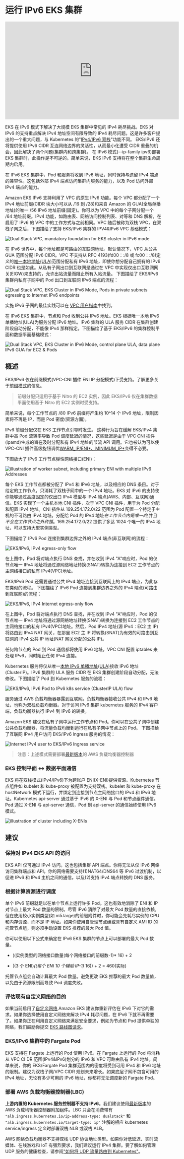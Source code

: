 # 运行 IPv6 EKS 集群

<iframe width="560" height="315" src="https://www.youtube.com/embed/zdXpTT0bZXo" title="YouTube video player" frameborder="0" allow="accelerometer; autoplay; clipboard-write; encrypted-media; gyroscope; picture-in-picture; web-share" allowfullscreen></iframe>

EKS 在 IPv6 模式下解决了大规模 EKS 集群中常见的 IPv4 耗尽挑战。EKS 对 IPv6 的支持重点解决 IPv4 地址空间有限导致的 IPv4 耗尽问题。这是许多客户提出的一个重大问题，与 Kubernetes 的"[IPv4/IPv6 双栈](https://kubernetes.io/docs/concepts/services-networking/dual-stack/)"功能不同。
EKS/IPv6 还将提供使用 IPv6 CIDR 互连网络边界的灵活性，从而最小化遭受 CIDR 重叠的机会，因此解决了两个问题(集群内和跨集群)。
在 IPv6 模式(--ip-family ipv6)部署 EKS 集群时，此操作是不可逆的。简单来说，EKS IPv6 支持将在整个集群生命周期内启用。

在 IPv6 EKS 集群中，Pod 和服务将收到 IPv6 地址，同时保持与遗留 IPv4 端点的兼容性。这包括外部 IPv4 端点访问集群内服务的能力，以及 Pod 访问外部 IPv4 端点的能力。

Amazon EKS IPv6 支持利用了 VPC 的原生 IPv6 功能。每个 VPC 都分配了一个 IPv4 地址前缀(CIDR 块大小可以从 /16 到 /28)和来自 Amazon 的 GUA(全局单播地址)的唯一 /56 IPv6 地址前缀(固定)。你可以为 VPC 中的每个子网分配一个 /64 地址前缀。IPv4 功能，如路由表、网络访问控制列表、对等和 DNS 解析，在启用了 IPv6 的 VPC 中的工作方式与之前相同。VPC 随后被称为双栈 VPC，在双栈子网之后，下图描绘了支持 EKS/IPv6 集群的 IPV4&IPv6 VPC 基础模式：

![Dual Stack VPC, mandatory foundation for EKS cluster in IPv6 mode](./eks-ipv6-foundation.png)

在 IPv6 世界中，每个地址都是可路由的互联网地址。默认情况下，VPC 从公共 GUA 范围分配 IPv6 CIDR。VPC 不支持从 RFC 4193(fd00：:/8 或 fc00：:/8)定义的[唯一本地地址(ULA)](https://en.wikipedia.org/wiki/Unique_local_address)范围分配私有 IPv6 地址，即使你想分配自己拥有的 IPv6 CIDR 也是如此。从私有子网出口到互联网是通过在 VPC 中实现仅出口互联网网关(EIGW)来支持的，允许出站流量而阻止所有入站流量。
下图描绘了 EKS/IPv6 集群内私有子网中的 Pod 出口到互联网 IPv6 端点的流程：

![Dual Stack VPC, EKS Cluster in IPv6 Mode, Pods in private subnets egressing to Internet IPv6 endpoints](./eks-egress-ipv6.png)

实施 IPv6 子网的最佳实践可以在 [VPC 用户指南](https://docs.aws.amazon.com/whitepapers/latest/ipv6-on-aws/IPv6-on-AWS.html)中找到。

在 IPv6 EKS 集群中，节点和 Pod 收到公共 IPv6 地址。EKS 根据唯一本地 IPv6 单播地址(ULA)为服务分配 IPv6 地址。IPv6 集群的 ULA 服务 CIDR 在集群创建阶段自动分配，不能像 IPv4 那样指定。下图描绘了基于 EKS/IPv6 的集群控制平面和数据平面基础模式：

![Dual Stack VPC, EKS Cluster in IPv6 Mode, control plane ULA, data plane IPv6 GUA for EC2 & Pods](./eks-cluster-ipv6-foundation.png)

## 概述

EKS/IPv6 仅在前缀模式(VPC-CNI 插件 ENI IP 分配模式)下受支持。了解更多关于[前缀模式](https://aws.github.io/aws-eks-best-practices/networking/prefix-mode/index_linux/)的信息。
> 前缀分配只适用于基于 Nitro 的 EC2 实例，因此 EKS/IPv6 仅在集群数据平面使用基于 Nitro 的 EC2 实例时受支持。

简单来说，每个工作节点的 /80 IPv6 前缀将产生约 10^14 个 IPv6 地址，限制因素将不再是 IP，而是 Pod 密度(资源方面)。

IPv6 前缀分配仅在 EKS 工作节点引导时发生。
这种行为旨在缓解 EKS/IPv4 集群中高 Pod 流转率导致 Pod 调度延迟的情况，这些延迟是由于 VPC CNI 插件(ipamd)生成的旨在及时分配私有 IPv4 地址的节流 API 调用。它也被认为可以使 VPC-CNI 插件高级旋钮调优[WARM_IP/ENI*、MINIMUM_IP*](https://github.com/aws/amazon-vpc-cni-k8s#warm_ip_target)变得不必要。

下图放大了 IPv6 工作节点弹性网络接口(ENI)：

![illustration of worker subnet, including primary ENI with multiple IPv6 Addresses](./image-2.png)

每个 EKS 工作节点都被分配了 IPv4 和 IPv6 地址，以及相应的 DNS 条目。对于给定的工作节点，只消耗了双栈子网中的一个 IPv4 地址。EKS 对 IPv6 的支持使你能够通过高度固定的仅出口 IPv4 模型与 IPv4 端点(AWS、内部、互联网)通信。EKS 实现了一个主机本地 CNI 插件，次于 VPC CNI 插件，用于为 Pod 分配和配置 IPv4 地址。CNI 插件从 169.254.172.0/22 范围为 Pod 配置一个特定于主机的不可路由 IPv4 地址。分配给 Pod 的 IPv4 地址*在工作节点内是唯一的*,并且*不会在工作节点之外传播*。169.254.172.0/22 提供了多达 1024 个唯一的 IPv4 地址，可以支持大型实例类型。

下图描绘了 IPv6 Pod 连接到集群边界之外的 IPv4 端点(非互联网)的流程：

![EKS/IPv6, IPv4 egress-only flow](./eks-ipv4-snat-cni.png)

在上图中，Pod 将对端点执行 DNS 查找，并在收到 IPv4 "A"响应时，Pod 的仅节点唯一 IPv4 地址将通过源网络地址转换(SNAT)转换为连接到 EC2 工作节点的主网络接口的私有 IPv4(VPC)地址。

EKS/IPv6 Pod 还需要通过公共 IPv4 地址连接到互联网上的 IPv4 端点，为此存在类似的流程。
下图描绘了 IPv6 Pod 连接到集群边界之外的 IPv4 端点(可路由到互联网)的流程：

![EKS/IPv6, IPv4 Internet egress-only flow](./eks-ipv4-snat-cni-internet.png)

在上图中，Pod 将对端点执行 DNS 查找，并在收到 IPv4 "A"响应时，Pod 的仅节点唯一 IPv4 地址将通过源网络地址转换(SNAT)转换为连接到 EC2 工作节点的主网络接口的私有 IPv4(VPC)地址。然后，Pod IPv4 地址(源 IPv4：EC2 主 IP)将路由到 IPv4 NAT 网关，在那里 EC2 主 IP 将转换(SNAT)为有效的可路由到互联网的 IPv4 公共 IP 地址(NAT 网关分配的公共 IP)。

任何跨节点的 Pod 到 Pod 通信都将使用 IPv6 地址。VPC CNI 配置 iptables 来处理 IPv6，同时阻止任何 IPv4 连接。

Kubernetes 服务将仅从唯一[本地 IPv6 单播地址(ULA)](https://datatracker.ietf.org/doc/html/rfc4193)接收 IPv6 地址(ClusterIP)。IPv6 集群的 ULA 服务 CIDR 在 EKS 集群创建阶段自动分配，无法修改。下图描绘了 Pod 到 Kubernetes 服务的流程：

![EKS/IPv6, IPv6 Pod to IPv6 k8s service (ClusterIP ULA) flow](./Pod-to-service-ipv6.png)

服务通过 AWS 负载均衡器暴露到互联网。负载均衡器接收公共 IPv4 和 IPv6 地址，也称为双栈负载均衡器。对于访问 IPv6 集群 kubernetes 服务的 IPv4 客户端，负载均衡器执行 IPv4 到 IPv6 的转换。

Amazon EKS 建议在私有子网中运行工作节点和 Pod。你可以在公共子网中创建公共负载均衡器，将流量负载均衡到运行在私有子网中节点上的 Pod。
下图描绘了互联网 IPv4 用户访问 EKS/IPv6 Ingress 服务的情况：

![Internet IPv4 user to EKS/IPv6 Ingress service](./ipv4-internet-to-eks-ipv6.png)

> 注意：上述模式需要部署[最新版本](https://kubernetes-sigs.github.io/aws-load-balancer-controller)的 AWS 负载均衡器控制器

### EKS 控制平面 <-> 数据平面通信

EKS 将在双栈模式(IPv4/IPv6)下为跨账户 ENI(X-ENI)提供资源。Kubernetes 节点组件如 kubelet 和 kube-proxy 被配置为支持双栈。kubelet 和 kube-proxy 在 hostNetwork 模式下运行，并绑定到连接到节点主网络接口的 IPv4 和 IPv6 地址。Kubernetes api-server 通过基于 IPv6 的 X-ENI 与 Pod 和节点组件通信。Pod 通过 X-ENI 与 api-server 通信，Pod 到 api-server 的通信始终使用 IPv6 模式。

![illustration of cluster including X-ENIs](./image-5.png)

## 建议

### 保持对 IPv4 EKS API 的访问

EKS API 仅可通过 IPv4 访问。这也包括集群 API 端点。你将无法从仅 IPv6 网络访问集群端点和 API。你的网络需要支持(1)NAT64/DNS64 等 IPv6 过渡机制，以促进 IPv6 和 IPv4 主机之间的通信，以及(2)支持 IPv4 端点转换的 DNS 服务。

### 根据计算资源进行调度

单个 IPv6 前缀就足以在单个节点上运行许多 Pod。这也有效地消除了 ENI 和 IP 对节点上最大 Pod 数量的限制。尽管 IPv6 消除了对最大 Pod 数量的直接依赖，但在使用较小实例类型(如 m5.large)的前缀附件时，你可能会先耗尽实例的 CPU 和内存资源，而不是 IP 地址。如果你使用自管理节点组或具有自定义 AMI ID 的托管节点组，则必须手动设置 EKS 推荐的最大 Pod 值。

你可以使用以下公式来确定在 IPv6 EKS 集群的节点上可以部署的最大 Pod 数量。

* ((实例类型的网络接口数量(每个网络接口的前缀数-1)* 16) + 2

* ((3 个 ENI)*((每个 ENI 10 个辅助 IP-1)* 16)) + 2 = 460(实际)

托管节点组会自动计算最大 Pod 数量。避免更改 EKS 推荐的最大 Pod 数量值，以免由于资源限制而导致 Pod 调度失败。

### 评估现有自定义网络的目的

如果当前启用了[自定义网络](https://aws.github.io/aws-eks-best-practices/networking/custom-networking/),Amazon EKS 建议你重新评估在 IPv6 下对它的需求。如果你选择使用自定义网络来解决 IPv4 耗尽问题，在 IPv6 下就不再需要了。如果你正在利用自定义网络来满足安全要求，例如为节点和 Pod 提供单独的网络，我们鼓励你提交 [EKS 路线图请求](https://github.com/aws/containers-roadmap/issues)。

### EKS/IPv6 集群中的 Fargate Pod

EKS 支持在 Fargate 上运行的 Pod 使用 IPv6。在 Fargate 上运行的 Pod 将消耗从 VPC CI DR 范围(IPv4&IPv6)划分的 IPv6 和 VPC 可路由私有 IPv4 地址。简单来说，你的 EKS/Fargate Pod 集群范围内的密度将受到可用 IPv4 和 IPv6 地址的限制。建议为双栈子网/VPC CIDR 规划未来增长。如果底层子网不包含可用的 IPv4 地址，无论有多少可用的 IPv6 地址，你都将无法调度新的 Fargate Pod。

### 部署 AWS 负载均衡器控制器(LBC)

**上游内置的 Kubernetes 服务控制器不支持 IPv6**。我们建议使用[最新版本](https://kubernetes-sigs.github.io/aws-load-balancer-controller)的 AWS 负载均衡器控制器附加组件。LBC 只会在消费带有 `"alb.ingress.kubernetes.io/ip-address-type: dualstack"` 和 `"alb.ingress.kubernetes.io/target-type: ip"` 注解的相应 kubernetes service/ingress 定义时部署双栈 NLB 或双栈 ALB。

AWS 网络负载均衡器不支持双栈 UDP 协议地址类型。如果你对低延迟、实时流媒体、在线游戏和 IoT 有强烈要求，我们建议运行 IPv4 集群。要了解如何管理 UDP 服务的健康检查，请参阅["如何将 UDP 流量路由到 Kubernetes"](https://aws.amazon.com/blogs/containers/how-to-route-udp-traffic-into-kubernetes/)。